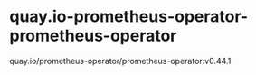 # quay.io-prometheus-operator-prometheus-operator
quay.io/prometheus-operator/prometheus-operator:v0.44.1
